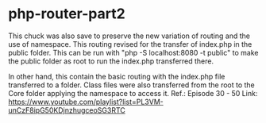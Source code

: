 # php-router-part2
This chuck was also save to preserve the new variation of routing and the use of namespace. This routing revised for the transfer of index.php in the public folder. This can be run with "php -S localhost:8080 -t public" to make the public folder as root to run the index.php transferred there.

In other hand, this contain the basic routing with the index.php file transferred to a folder. Class files were also transferred from the root to the Core folder applying the namespace to access it. Ref.: Episode 30 - 50 Link: https://www.youtube.com/playlist?list=PL3VM-unCzF8ipG50KDjnzhugceoSG3RTC
